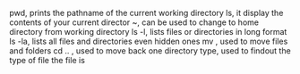 pwd, prints the pathname of the current working directory
ls, it display the contents of your current director
~, can be used to change to home directory from working directory
ls -l, lists files or directories in long format
ls -la, lists all files and directories even hidden ones
mv , used to move files and folders
cd .. , used to move back one directory
type, used to findout the type of file the file is  
